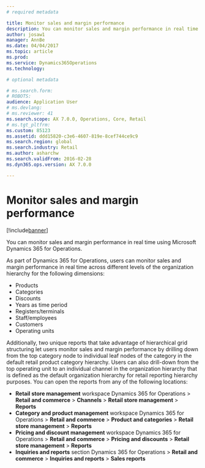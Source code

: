 ```yaml
---
# required metadata

title: Monitor sales and margin performance
description: You can monitor sales and margin performance in real time using Microsoft Dynamics 365 for Operations.
author: josaw1
manager: AnnBe
ms.date: 04/04/2017
ms.topic: article
ms.prod: 
ms.service: Dynamics365Operations
ms.technology: 

# optional metadata

# ms.search.form: 
# ROBOTS: 
audience: Application User
# ms.devlang: 
# ms.reviewer: 41
ms.search.scope: AX 7.0.0, Operations, Core, Retail
# ms.tgt_pltfrm: 
ms.custom: 85123
ms.assetid: ddd15820-c3e6-4607-819e-8cef744ce9c9
ms.search.region: global
ms.search.industry: Retail
ms.author: asharchw
ms.search.validFrom: 2016-02-28
ms.dyn365.ops.version: AX 7.0.0

---
```


# Monitor sales and margin performance

[!include[banner](includes/banner.md)]


You can monitor sales and margin performance in real time using Microsoft Dynamics 365 for Operations.

As part of Dynamics 365 for Operations, users can monitor sales and margin performance in real time across different levels of the organization hierarchy for the following dimensions:

-   Products
-   Categories
-   Discounts
-   Years as time period
-   Registers/terminals
-   Staff/employees
-   Customers
-   Operating units

Additionally, two unique reports that take advantage of hierarchical grid structuring let users monitor sales and margin performance by drilling down from the top category node to individual leaf nodes of the category in the default retail product category hierarchy. Users can also drill-down from the top operating unit to an individual channel in the organization hierarchy that is defined as the default organization hierarchy for retail reporting hierarchy purposes. You can open the reports from any of the following locations:

-   **Retail store management** workspace Dynamics 365 for Operations &gt; **Retail and commerce** &gt; **Channels** &gt; **Retail store management** &gt; **Reports**
-   **Category and product management** workspace Dynamics 365 for Operations &gt; **Retail and commerce** &gt; **Product and categories** &gt; **Retail store management** &gt; **Reports**
-   **Pricing and discount management** workspace Dynamics 365 for Operations &gt; **Retail and commerce** &gt; **Pricing and discounts** &gt; **Retail store management** &gt; **Reports**
-   **Inquiries and reports** section Dynamics 365 for Operations &gt; **Retail and commerce** &gt; **Inquiries and reports** &gt; **Sales reports**


